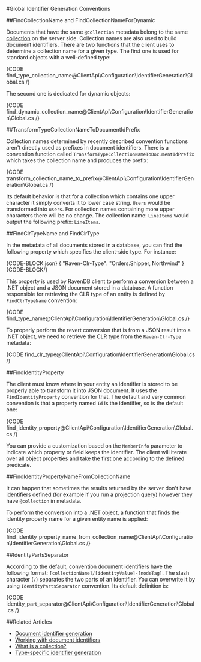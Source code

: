 #Global Identifier Generation Conventions

##FindCollectionName and FindCollectionNameForDynamic

Documents that have the same `@collection` metadata belong to the same [collection](../../../client-api/faq/what-is-a-collection) on the server side. Collection names are also used to build document identifiers. There are two functions that the client uses to determine a collection name for a given type. The first one is used for standard objects with a well-defined type:

{CODE find_type_collection_name@ClientApi\Configuration\IdentifierGeneration\Global.cs /}

The second one is dedicated for dynamic objects:

{CODE find_dynamic_collection_name@ClientApi\Configuration\IdentifierGeneration\Global.cs /}

##TransformTypeCollectionNameToDocumentIdPrefix

Collection names determined by recently described convention functions aren't directly used as prefixes in document identifiers. There is a convention function called `TransformTypeCollectionNameToDocumentIdPrefix` which takes the collection name and produces the prefix:

{CODE transform_collection_name_to_prefix@ClientApi\Configuration\IdentifierGeneration\Global.cs /}

Its default behavior is that for a collection which contains one upper character it simply converts it to lower case string. `Users` would be transformed into `users`. For collection names containing more upper characters there will be no change. The collection name: `LineItems` would output the following prefix: `LineItems`.

##FindClrTypeName and FindClrType

In the metadata of all documents stored in a database, you can find the following property which specifies the client-side type. For instance:

{CODE-BLOCK:json}
{
    "Raven-Clr-Type": "Orders.Shipper, Northwind"
}
{CODE-BLOCK/}

This property is used by RavenDB client to perform a conversion between a .NET object and a JSON document stored in a database. A function responsible for retrieving the CLR type of an entity is defined by `FindClrTypeName` convention:

{CODE find_type_name@ClientApi\Configuration\IdentifierGeneration\Global.cs /}

To properly perform the revert conversion that is from a JSON result into a .NET object, we need to retrieve the CLR type from the `Raven-Clr-Type` metadata:

{CODE find_clr_type@ClientApi\Configuration\IdentifierGeneration\Global.cs /}


##FindIdentityProperty

The client must know where in your entity an identifier is stored to be properly able to transform it into JSON document. It uses the `FindIdentityProperty` convention for that. The default and very common convention is that a property named `Id` is the identifier, so is the default one:

{CODE find_identity_property@ClientApi\Configuration\IdentifierGeneration\Global.cs /}

You can provide a customization based on the `MemberInfo` parameter to indicate which property or field keeps the identifier. The client will iterate over all object properties and take the first one according to the defined predicate.

##FindIdentityPropertyNameFromCollectionName

It can happen that sometimes the results returned by the server don't have identifiers defined (for example if you run a projection query) however they have `@collection` in metadata.

To perform the conversion into a .NET object, a function that finds the identity property name for a given entity name is applied:

{CODE find_identity_property_name_from_collection_name@ClientApi\Configuration\IdentifierGeneration\Global.cs /}

##IdentityPartsSeparator

According to the default, convention document identifiers have the following format: `[collectionName]/[identityValue]-[nodeTag]`. The slash character (`/`) separates the two parts of an identifier.
You can overwrite it by using `IdentityPartsSeparator` convention. Its default definition is:

{CODE identity_part_separator@ClientApi\Configuration\IdentifierGeneration\Global.cs /}

##Related Articles

- [Document identifier generation](../../../server/kb/document-identifier-generation)
- [Working with document identifiers](../../../client-api/document-identifiers/working-with-document-identifiers)
- [What is a collection?](../../../client-api/faq/what-is-a-collection)
- [Type-specific identifier generation](../../../client-api/configuration/identifier-generation/type-specific)
